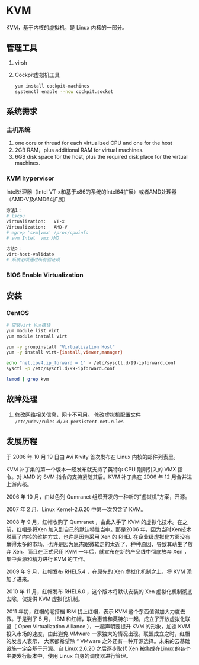 # KVM
KVM，基于内核的虚拟机，是 Linux 内核的一部分。

## 管理工具

1. virsh

2. Cockpit虚拟机工具

   ```bash
   yum install cockpit-machines
   systemctl enable --now cockpit.socket
   ```

## 系统需求
### 主机系统
1. one core or thread for each virtualized CPU and one for the host
2. 2GB RAM，plus additional RAM for virtual machines.
3. 6GB disk space for the host, plus the required disk place for the virtual machines.

### KVM hypervisor

Intel处理器（Intel VT-x和基于x86的系统的Intel64扩展）或者AMD处理器（AMD-V及AMD64扩展）

```bash
方法1：
# lscpu
Virtualization:   VT-x
Virtualization:   AMD-V
# egrep 'svm|vmx' /proc/cpuinfo
# svm Intel  vmx AMD

方法2：
virt-host-validate
# 系统必须通过所有验证项
```
### BIOS Enable Virtualization

## 安装

### CentOS

```bash
# 安装virt Yum模块
yum module list virt
yum module install virt

yum -y groupinstall "Virtualization Host"
yum -y install virt-{install,viewer,manager}

echo "net,ipv4.ip_forward = 1" > /etc/sysctl.d/99-ipforward.conf
sysctl -p /etc/sysctl.d/99-ipforward.conf

lsmod | grep kvm
```

## 故障处理
1. 修改网络相关信息，网卡不可用。
修改虚拟机配置文件　`/etc/udev/rules.d/70-persistent-net.rules`

## 发展历程

于 2006 年 10 月 19 日由 Avi Kivity 首次发布在 Linux 内核的邮件列表里。

KVM 补丁集的第一个版本一经发布就支持了英特尔 CPU 刚刚引入的 VMX 指令。对 AMD 的 SVM 指令的支持紧随其后。KVM 补丁集在 2006 年 12 月合并进上游内核。

2006 年 10 月，由以色列 Qumranet 组织开发的一种新的“虚拟机”方案，开源。

2007 年 2 月，Linux Kernel-2.6.20 中第一次包含了 KVM。

2008 年 9 月，红帽收购了 Qumranet ，由此入手了 KVM 的虚拟化技术。在之前，红帽是将Xen  加入到自己的默认特性当中。那是2006 年，因为当时Xen技术脱离了内核的维护方式，也许是因为采用 Xen 的 RHEL  在企业级虚拟化方面没有赢得太多的市场，也许是因为思杰跟微软走的太近了，种种原因，导致其萌生了放弃 Xen。而且在正式采用 KVM  一年后，就宣布在新的产品线中彻底放弃 Xen ，集中资源和精力进行 KVM 的工作。

2009 年 9 月，红帽发布 RHEL5.4 ，在原先的 Xen 虚拟化机制之上，将 KVM 添加了进来。

2010 年 11 月，红帽发布 RHEL6.0 ，这个版本将默认安装的 Xen 虚拟化机制彻底去除，仅提供 KVM 虚拟化机制。

2011 年初，红帽的老搭档 IBM 找上红帽，表示 KVM 这个东西值得加大力度去做。于是到了 5 月， IBM  和红帽，联合惠普和英特尔一起，成立了开放虚拟化联盟（ Open Virtualization Alliance ），一起声明要提升 KVM  的形象，加速 KVM 投入市场的速度，由此避免 VMware 一家独大的情况出现。联盟成立之时，红帽的发言人表示， 大家都希望除 “  VMware 之外还有一种开源选择。未来的云基础设施一定会基于开源。自 Linux 2.6.20 之后逐步取代 Xen 被集成在Linux 的各个主要发行版本中，使用 Linux 自身的调度器进行管理。